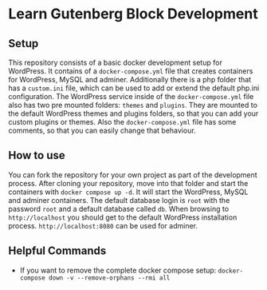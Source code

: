 # Learn Gutenberg Block Development

## Setup

This repository consists of a basic docker development setup for WordPress. It contains of a `docker-compose.yml` file that creates containers for WordPress, MySQL and adminer.
Additionally there is a php folder that has a `custom.ini` file, which can be used to add or extend the default php.ini configuration.
The WordPress service inside of the `docker-compose.yml` file also has two pre mounted folders: `themes` and `plugins`. They are mounted to the default WordPress themes and plugins folders, so that you can add your custom plugins or themes. Also the `docker-compose.yml` file has some comments, so that you can easily change that behaviour.

## How to use

You can fork the repository for your own project as part of the development process. After cloning your repository, move into that folder and start the containers with `docker compose up -d`.
It will start the WordPress, MySQL and adminer containers. The default database login is `root` with the password `root` and a default database called `db`.
When browsing to `http://localhost` you should get to the default WordPress installation process. `http://localhost:8080` can be used for adminer.

## Helpful Commands

- If you want to remove the complete docker compose setup: `docker-compose down -v --remove-orphans --rmi all`

